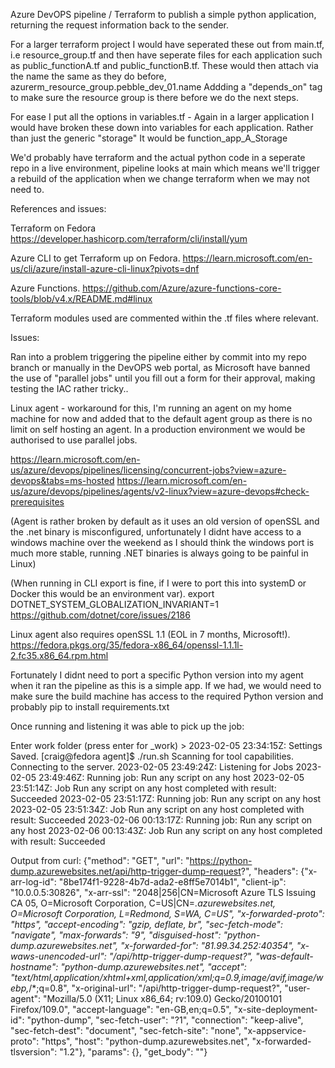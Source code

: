 Azure DevOPS pipeline / Terraform to publish a simple python application, returning the request information back to the sender.

For a larger terraform project I would have seperated these out from main.tf, 
i.e resource_group.tf and then have seperate files for each application such as public_functionA.tf and public_functionB.tf.
These would then attach via the name the same as they do before, azurerm_resource_group.pebble_dev_01.name 
Addding a "depends_on" tag to make sure the resource group is there before we do the next steps.

For ease I put all the options in variables.tf - Again in a larger application I would have broken these down into variables for each application.
Rather than just the generic "storage" It would be function_app_A_Storage

We'd probably have terraform and the actual python code in a seperate repo in a live environment, pipeline looks at main which means we'll trigger a rebuild of the application when we change terraform when we may not need to.

References and issues:

Terraform on Fedora
https://developer.hashicorp.com/terraform/cli/install/yum

Azure CLI to get Terraform up on Fedora.
https://learn.microsoft.com/en-us/cli/azure/install-azure-cli-linux?pivots=dnf

Azure Functions.
https://github.com/Azure/azure-functions-core-tools/blob/v4.x/README.md#linux

Terraform modules used are commented within the .tf files where relevant.

Issues:

Ran into a problem triggering the pipeline either by commit into my repo branch or manually in the DevOPS web portal, as Microsoft have banned the use of "parallel jobs" until you fill out a form for their approval, making testing the IAC rather tricky..

Linux agent - workaround for this, I'm running an agent on my home machine for now and added that to the default agent group as there is no limit on self hosting an agent.
In a production environment we would be authorised to use parallel jobs.

https://learn.microsoft.com/en-us/azure/devops/pipelines/licensing/concurrent-jobs?view=azure-devops&tabs=ms-hosted
https://learn.microsoft.com/en-us/azure/devops/pipelines/agents/v2-linux?view=azure-devops#check-prerequisites

(Agent is rather broken by default as it uses an old version of openSSL and the .net binary is misconfigured, unfortunately I didnt have access to a windows machine over the weekend as I should think the windows port is much more stable, running .NET binaries is always going to be painful in Linux)

(When running in CLI export is fine, if I were to port this into systemD or Docker this would be an environment var).
export DOTNET_SYSTEM_GLOBALIZATION_INVARIANT=1
https://github.com/dotnet/core/issues/2186

Linux agent also requires openSSL 1.1 (EOL in 7 months, Microsoft!).
https://fedora.pkgs.org/35/fedora-x86_64/openssl-1.1.1l-2.fc35.x86_64.rpm.html

Fortunately I didnt need to port a specific Python version into my agent when it ran the pipeline as this is a simple app.
If we had, we would need to make sure the build machine has access to the required Python version and probably pip to install requirements.txt

Once running and listening it was able to pick up the job:

Enter work folder (press enter for _work) > 
2023-02-05 23:34:15Z: Settings Saved.
[craig@fedora agent]$ ./run.sh 
Scanning for tool capabilities.
Connecting to the server.
2023-02-05 23:49:24Z: Listening for Jobs
2023-02-05 23:49:46Z: Running job: Run any script on any host
2023-02-05 23:51:14Z: Job Run any script on any host completed with result: Succeeded
2023-02-05 23:51:17Z: Running job: Run any script on any host
2023-02-05 23:51:34Z: Job Run any script on any host completed with result: Succeeded
2023-02-06 00:13:17Z: Running job: Run any script on any host
2023-02-06 00:13:43Z: Job Run any script on any host completed with result: Succeeded


Output from curl:
{"method": "GET", "url": "https://python-dump.azurewebsites.net/api/http-trigger-dump-request?", "headers": {"x-arr-log-id": "8be174f1-9228-4b7d-ada2-e8ff5e7014b1", "client-ip": "10.0.0.5:30826", "x-arr-ssl": "2048|256|CN=Microsoft Azure TLS Issuing CA 05, O=Microsoft Corporation, C=US|CN=*.azurewebsites.net, O=Microsoft Corporation, L=Redmond, S=WA, C=US", "x-forwarded-proto": "https", "accept-encoding": "gzip, deflate, br", "sec-fetch-mode": "navigate", "max-forwards": "9", "disguised-host": "python-dump.azurewebsites.net", "x-forwarded-for": "81.99.34.252:40354", "x-waws-unencoded-url": "/api/http-trigger-dump-request?", "was-default-hostname": "python-dump.azurewebsites.net", "accept": "text/html,application/xhtml+xml,application/xml;q=0.9,image/avif,image/webp,*/*;q=0.8", "x-original-url": "/api/http-trigger-dump-request?", "user-agent": "Mozilla/5.0 (X11; Linux x86_64; rv:109.0) Gecko/20100101 Firefox/109.0", "accept-language": "en-GB,en;q=0.5", "x-site-deployment-id": "python-dump", "sec-fetch-user": "?1", "connection": "keep-alive", "sec-fetch-dest": "document", "sec-fetch-site": "none", "x-appservice-proto": "https", "host": "python-dump.azurewebsites.net", "x-forwarded-tlsversion": "1.2"}, "params": {}, "get_body": ""}
